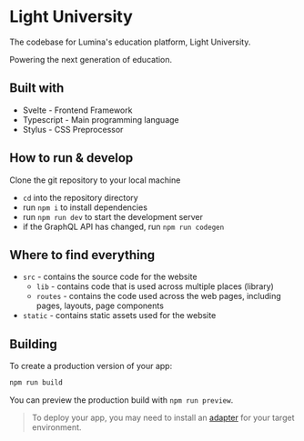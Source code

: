 # Light University
The codebase for Lumina's education platform, Light University.

Powering the next generation of education.

## Built with
- Svelte - Frontend Framework
- Typescript - Main programming language
- Stylus - CSS Preprocessor

## How to run & develop
Clone the git repository to your local machine

- `cd` into the repository directory
- run `npm i` to install dependencies
- run `npm run dev` to start the development server
- if the GraphQL API has changed, run `npm run codegen`

## Where to find everything
- `src` - contains the source code for the website
  - `lib` - contains code that is used across multiple places (library)
  - `routes` - contains the code used across the web pages, including pages, layouts, page components
- `static` - contains static assets used for the website

## Building

To create a production version of your app:

```bash
npm run build
```

You can preview the production build with `npm run preview`.

> To deploy your app, you may need to install an [adapter](https://kit.svelte.dev/docs/adapters) for your target environment.

